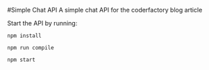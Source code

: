 #Simple Chat API
A simple chat API for the coderfactory blog article

Start the API by running:
```
npm install

npm run compile

npm start
```
